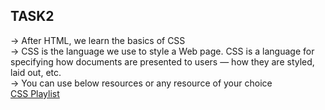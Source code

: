 ## TASK2

-> After HTML, we learn the basics of CSS <br>
-> CSS is the language we use to style a Web page. CSS is a language for specifying how documents are presented to users — how they are styled, laid out, etc. <br>
-> You can use below resources or any resource of your choice <br>
[CSS Playlist](https://www.youtube.com/watch?v=xv-bBxaa7WU&list=PLZPZq0r_RZOONc3kkuRmBOlj67YAG6jqo)
